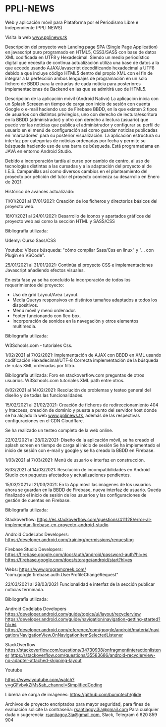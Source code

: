 # PPLI-NEWS
Web y aplicación móvil para Plataforma por el Periodismo Libre e Independiente (PPLI NEWS)

Visita la web www.pplinews.tk

Descripción del proyecto web
Landing page SPA (Single Page Application) en javascript puro programado en HTML5, CSS3/SASS con base de datos XML codificada en UTF8 y Hexadecimal.
Siendo un medio periodístico digital que necesita de contínua actualización utiliza una base de datos a la que accede usando AJAX/Javascript decodificando hexadecimal a UTF8 debido a que incluye código HTML5 dentro del propio XML con el fin de integrar a la perfección ambos lenguajes de programación en un solo fichero de BBDD para la entradas de cada noticia para posteriores implementaciones de Backend en las que se admitirá uso de HTML5.

Descripción de la aplicación móvil (Android Nativo)
La aplicación inicia con un Splash Screeen en tiempo de carga con inicio de sesión con cuenta Google o e-mail haciendo uso de Firebase BBDD, en la que existen 2 tipos de usuarios con distintos privilegios, uno con derecho de lectura/escritura en la BBDD (administrador) y otro con derecho a lectura (usuario) que puede ver las noticias que publica el administrador y configurar su perfil de usuario en el menú de configuración así como guardar noticias publicadas en 'marcadores' para su posterior visualización. La aplicación estructura su interfaz por categorías de noticias ordenadas por fecha y permite su búsqueda haciendo uso de una barra de búsqueda. Está programadama en JAVA en entorno Android Studio.

Debido a incorporación tardía al curso por cambio de centro, al uso de tecnologías distintas a las cursadas y a la adaptación del proyecto al de I.E.S. Campanillas así como diversos cambios en el planteamiento del proyecto por petición del tutor el proyecto comienza su desarrollo en Enero de 2021.

Histórico de avances actualizado:

11/01/2021 al 17/01/2021:
Creación de los ficheros y directorios básicos del proyecto web.

18/01/2021 al 24/01/2021:
Desarrollo de iconos y apartados gráficos del proyecto web así como la sección HTML y SASS/CSS

Bibliografía utilizada:

Udemy: 
Curso Sass/CSS

Youtube: 
Vídeos búsqueda: "cómo compilar Sass/Css en linux" y "... con Plugin en VSCode".

25/01/2021 al 31/01/2021:
Continúa el proyecto CSS e implementaciones Javascript añadiendo efectos visuales.

En esta fase ya se ha concluido la incorporación de todos los requerimientos del proyecto:
- Uso de grid Layout/Area Layout.
- Media Querys responsivos en distintos tamaños adaptados a todos los dispositivos.
- Menú móvil y menú ordenador.
- Footer funcionando con flex-box.
- Incorporación de sonidos en la navegación y otros elementos multimedia.

Bibliografía utilizada:

W3Schools.com - tutoriales Css.

1/02/2021 al 7/02/2021:
Implementación de AJAX con BBDD en XML usando codificación Hexadecimal/UTF-8
Correcta implementación de la búsqueda de rutas XML ordenadas por filtro.

Bibliografía utilizada:
Foro en stackoverflow.com preguntas de otros usuarios.
W3Schools.com tutoriales XML path entre otros.

8/02/2021 al 14/02/2021:
Resolución de problemas y testeo general del diseño y de todas las funcionalidades.

15/02/2021 al 21/02/2021:
Creación de ficheros de redireccionamiento 404 y htaccess, creación de dominio y puesta
a punto del servidor host donde se ha alojado la web www.pplinews.tk, además de las 
respectivas configuraciones en el CDN Cloudflare.

Se ha realizado un testeo completo de la web online.

22/02/2021 al 28/02/2021:
Diseño de la aplicación móvil, se ha creado el splash screen en tiempo de carga al inicio de sesión
Se ha implementado el inicio de sesión con e-mail y google y se ha creado la BBDD en Firebase.

1/03/2021 al 7/03/2021:
Menú de usuario e interfaz en construcción.

8/03/2021 al 14/03/2021:
Resolución de incompatibilidades en Android Studio con paquetes afectados y actualizaciones pendientes.

15/03/2021 al 21/03/2021:
En la App móvil las imágenes de los usuarios ahora se guardan en la BBDD de Firebase, nueva interfaz de usuario.
Queda finalizado el inicio de sesión de los usuarios y las configuraciones de gestión de cuentas en Firebase.

Bibliografía utilizada:

Stackoverflow:
https://es.stackoverflow.com/questions/411128/error-al-implementar-firebase-en-proyecto-android-studio

Android CodeLabs Developers:
https://developer.android.com/training/permissions/requesting

Firebase Studio Developers:
https://firebase.google.com/docs/auth/android/password-auth?hl=es
https://firebase.google.com/docs/storage/android/start?hl=es

Webs:
https://www.programcreek.com/ "com.google.firebase.auth.UserProfileChangeRequest"

22/03/2021 al 28/03/2021
Funcionalidad e interfaz de la sección publicar noticias terminada.

Bibliografía utilizada:

Android Codelabs Developers
https://developer.android.com/guide/topics/ui/layout/recyclerview
https://developer.android.com/guide/navigation/navigation-getting-started?hl=es
https://developer.android.com/reference/com/google/android/material/navigation/NavigationView.OnNavigationItemSelectedListener

StackOverflow
https://stackoverflow.com/questions/34730938/onfragmentinteractionlistener
https://stackoverflow.com/questions/35583686/android-recyclerview-no-adapter-attached-skipping-layout

Youtube

https://www.youtube.com/watch?v=gGFvbvkZiMs&ab_channel=SimplifiedCoding


Librería de carga de imágenes:
https://github.com/bumptech/glide

Archivos de proyecto encriptados para mayor seguridad, para fines de evaluación solicite la contraseña: rsantiagoy.3ia@gmail.com
Para cualquier duda o sugerencia: rsantiagoy.3ia@gmail.com, Slack, Telegram ó 620 859 904

